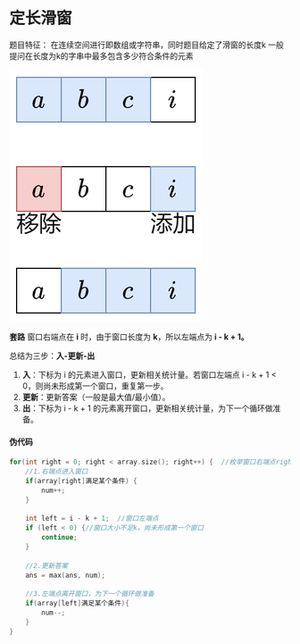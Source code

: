 # 定长滑窗

题目特征：
在连续空间进行即数组或字符串，同时题目给定了滑窗的长度k
一般提问在长度为k的字串中最多包含多少符合条件的元素

![滑窗](image/定长滑窗/滑窗.png)

**套路**
窗口右端点在 **i** 时，由于窗口长度为 **k**，所以左端点为 **i - k + 1。**

总结为三步：**入-更新-出**

1. **入**：下标为 i 的元素进入窗口，更新相关统计量。若窗口左端点 i - k + 1 < 0，则尚未形成第一个窗口，重复第一步。
2. **更新**：更新答案（一般是最大值/最小值）。
3. **出**：下标为 i - k + 1 的元素离开窗口，更新相关统计量，为下一个循环做准备。

#### 伪代码

```C++
for(int right = 0; right < array.size(); right++) {  //枚举窗口右端点right
	//1.右端点进入窗口
	if(array[right]满足某个条件) {
		num++;
	}

	int left = i - k + 1;  //窗口左端点
	if (left < 0) {//窗口大小不足k，尚未形成第一个窗口
		continue;
	}

	//2.更新答案
	ans = max(ans, num);

	//3.左端点离开窗口，为下一个循环做准备
	if(array[left]满足某个条件){
		num--;
	}
}
```
